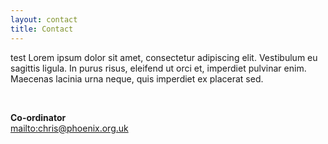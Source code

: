 ```yaml
---
layout: contact
title: Contact
---
```

test Lorem ipsum dolor sit amet, consectetur adipiscing elit. Vestibulum eu sagittis ligula. In purus risus, eleifend ut orci et, imperdiet pulvinar enim. Maecenas lacinia urna neque, quis imperdiet ex placerat sed.

<br>

**Co-ordinator**\
<mailto:chris@phoenix.org.uk>

